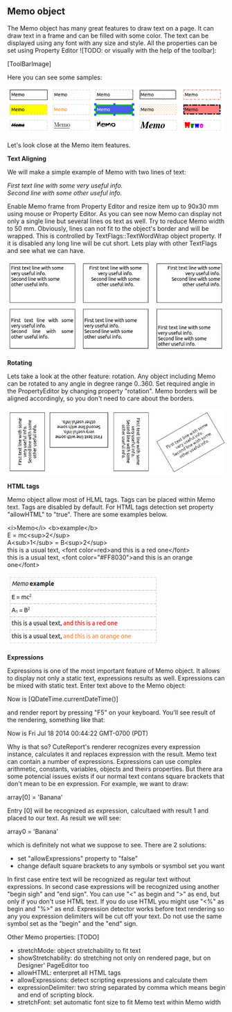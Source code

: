 Memo object
----
The Memo object has many great features to draw text on a page. It can draw text in a frame and can be filled with some color. The text can be displayed using any font with any size and style. All the properties can be set using Property Editor ![TODO: or visually with the help of the toolbar]:

[ToolBarImage]

Here you can see some samples:

![memoSamples]


Let's look close at the Memo item features. 

**Text Aligning**

We will make a simple example of Memo with two lines of text:

*First text line with some very useful info.*<br>
*Second line with some other useful info.*

Enable Memo frame from Property Editor and resize item up to 90x30 mm using mouse or Property Editor. As you can see now Memo can display not only a single line but several lines os text as well. Try to reduce Memo width to 50 mm. Obviously, lines can not fit to the object's border and will be wrapped. This is controlled by TextFlags::TextWordWrap object property. If it is disabled any long line will be cut short. Lets play with other TextFlags and see what we can have.

![memoSamples1]

**Rotating**

Lets take a look at the other feature: rotation. Any object including Memo can be rotated to any angle in degree range 0..360. Set required angle in the PropertyEditor by changing property "rotation". Memo borders will be aligned accordingly, so you don't need to care about the borders.

![memoSamples3]


**HTML tags**

Memo object allow most of HLML tags. Tags can be placed within Memo text. Tags are disabled by default. For HTML tags detection set property "allowHTML" to "true". There are some examples below.

\<i\>Memo\</i\> \<b\>example\</b\><br>
E = mc\<sup\>2\</sup\><br>
A\<sub\>1\</sub\> = B\<sup\>2\</sup\><br>
this is a usual text, \<font color=red\>and this is a red one\</font\><br>
this is a usual text, \<font color="#FF8030"\>and this is an orange one\</font\>

![memoSamples4]

**Expressions**

Expressions is one of the most important feature of Memo object. It allows to display not only a static text, expressions results as well. Expressions can be mixed with static text. Enter text above to the Memo object:

Now is [QDateTime.currentDateTime()]

and render report by pressing "F5" on your keyboard. You'll see result of the rendering, something like that:

Now is Fri Jul 18 2014 00:44:22 GMT-0700 (PDT)

Why is that so? CuteReport's renderer recognizes every expression instance, calculates it and replaces expression with the result. Memo text can contain a number of expressions. Expressions can use complex arithmetic, constants, variables, objects and theirs properties. But there ara some potencial issues exists if our normal text contans square brackets that don't mean to be en expression. For example, we want to draw:

array[0] = 'Banana'

Entry [0] will be recognized as expression, calcultaed with result 1 and placed to our text. As result we will see:

array0 = 'Banana'

which is definitely not what we suppose to see. There are 2 solutions:<br>
* set "allowExpressions" property to "false"
* change default square brackets to any symbols or sysmbol set you want

In first case entire text will be recognized as regular text without expressions. In second case expressions will be recognized using another "begin sigh" and "end sign". You can use "<" as begin and ">" as end, but only if you don't use HTML text. If you do use HTML you might use "<%" as begin and "%>" as end. Expression detector works before text rendering so any you expression delimiters will be cut off your text. Do not use the same symbol set as the "begin" and the "end" sign.



Other Memo properties: [TODO]
- stretchMode: object stretchability to fit text
- showStretchability: do stretching not only on rendered page, but on Designer' PageEditor too
- allowHTML: enterpret all HTML tags
- allowExpressions: detect scripting expressions and calculate them
- expressionDelimiter: two string separated by comma which means begin and end of scripting block.
- stretchFont: set automatic font size to fit Memo text within Memo width

[memoSamples]:../images/memo_samples.png
[memoSamples1]:../images/memo_samples1.png
[memoSamples3]:../images/memo_samples3.png
[memoSamples4]:../images/memo_samples4.png
